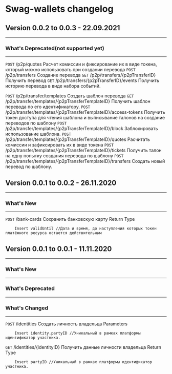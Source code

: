 # Swag-wallets changelog

## Version 0.0.2 to 0.0.3 - 22.09.2021
---
### What's Deprecated(not supported yet)
---
`POST` /p2p/quotes          Расчет комиссии и фиксирование их в виде токена, который можно использовать при создании перевода
`POST` /p2p/transfers       Создание перевода
`GET`  /p2p/transfers/{p2pTransferID}         Получить перевод
`GET`  /p2p/transfers/{p2pTransferID}/events  Получить историю перевода в виде набора событий.

`POST` /p2p/transfer/templates  Создать шаблон перевода
`GET`  /p2p/transfer/templates/{p2pTransferTemplateID} Получить шаблон перевода по его идентификатору.
`POST` /p2p/transfer/templates/{p2pTransferTemplateID}/access-tokens Получить токен доступа для чтения шаблона и выписывание талонов на создание переводов по шаблону
`POST` /p2p/transfer/templates/{p2pTransferTemplateID}/block Заблокировать использование шаблона.
`POST` /p2p/transfer/templates/{p2pTransferTemplateID}/quotes Расчитать комиссии и зафиксировать их в виде токена
`POST` /p2p/transfer/templates/{p2pTransferTemplateID}/tickets Получить талон на одну попытку создания перевода по шаблону
`POST` /p2p/transfer/templates/{p2pTransferTemplateID}/transfers Создать новый перевод по шаблону.


## Version 0.0.1 to 0.0.2 - 26.11.2020
---
### What's New
---
`POST` /bank-cards Сохранить банковскую карту
    Return Type

        Insert validUntil //Дата и время, до наступления которых токен платёжного ресурса остается действительным


## Version 0.0.1 to 0.0.1 - 11.11.2020
---
### What's New
---

### What's Deprecated
---
### What's Changed
---
`POST` /identities Создать личность владельца
    Parameters

        Insert identity.partyID //Уникальный в рамках платформы идентификатор участника.
`GET` /identities/{identityID} Получить данные личности владельца
    Return Type

        Insert partyID //Уникальный в рамках платформы идентификатор участника.

